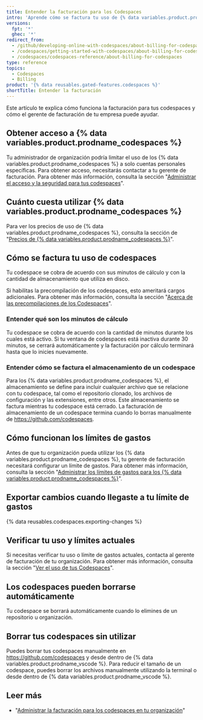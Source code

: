 ```yaml
---
title: Entender la facturación para los Codespaces
intro: 'Aprende cómo se factura tu uso de {% data variables.product.prodname_codespaces %}.'
versions:
  fpt: '*'
  ghec: '*'
redirect_from:
  - /github/developing-online-with-codespaces/about-billing-for-codespaces
  - /codespaces/getting-started-with-codespaces/about-billing-for-codespaces
  - /codespaces/codespaces-reference/about-billing-for-codespaces
type: reference
topics:
  - Codespaces
  - Billing
product: '{% data reusables.gated-features.codespaces %}'
shortTitle: Entender la facturación
---
```


Este artículo te explica cómo funciona la facturación para tus codespaces y cómo el gerente de facturación de tu empresa puede ayudar.

## Obtener acceso a {% data variables.product.prodname_codespaces %}

Tu administrador de organización podría limitar el uso de los {% data variables.product.prodname_codespaces %} a solo cuentas personales específicas. Para obtener acceso, necesitarás contactar a tu gerente de facturación. Para obtener más información, consulta la sección "[Administrar el acceso y la seguridad para tus codespaces](/codespaces/managing-your-codespaces/managing-access-and-security-for-your-codespaces)".

## Cuánto cuesta utilizar {% data variables.product.prodname_codespaces %}

Para ver los precios de uso de {% data variables.product.prodname_codespaces %}, consulta la sección de "[Precios de {% data variables.product.prodname_codespaces %}](/billing/managing-billing-for-github-codespaces/about-billing-for-codespaces#codespaces-pricing)".

## Cómo se factura tu uso de codespaces

Tu codespace se cobra de acuerdo con sus minutos de cálculo y con la cantidad de almacenamiento que utiliza en disco.

Si habilitas la precompilación de los codespaces, esto ameritará cargos adicionales. Para obtener más información, consulta la sección "[Acerca de las precompilaciones de los Codespaces](/codespaces/prebuilding-your-codespaces/about-codespaces-prebuilds#about-billing-for-codespaces-prebuilds)".

### Entender qué son los minutos de cálculo
Tu codespace se cobra de acuerdo con la cantidad de minutos durante los cuales está activo. Si tu ventana de codespaces está inactiva durante 30 minutos, se cerrará automáticamente y la facturación por cálculo terminará hasta que lo inicies nuevamente.

### Entender cómo se factura el almacenamiento de un codespace
Para los {% data variables.product.prodname_codespaces %}, el almacenamiento se define para incluir cualquier archivo que se relacione con tu codespace, tal como el repositorio clonado, los archivos de configuración y las extensiones, entre otros. Este almacenamiento se factura mientras tu codespace está cerrado. La facturación de almacenamiento de un codespace termina cuando lo borras manualmente de https://github.com/codespaces.

## Cómo funcionan los límites de gastos

Antes de que tu organización pueda utilizar los {% data variables.product.prodname_codespaces %}, tu gerente de facturación necesitará configurar un límite de gastos. Para obtener más información, consulta la sección "[Administrar los límites de gastos para los {% data variables.product.prodname_codespaces %}](/billing/managing-billing-for-github-codespaces/managing-spending-limits-for-codespaces)".

## Exportar cambios cuando llegaste a tu límite de gastos

{% data reusables.codespaces.exporting-changes %}

## Verificar tu uso y límites actuales
Si necesitas verificar tu uso o límite de gastos actuales, contacta al gerente de facturación de tu organización. Para obtener más información, consulta la sección "[Ver el uso de tus Codespaces](/billing/managing-billing-for-github-codespaces/viewing-your-codespaces-usage)".

## Los codespaces pueden borrarse automáticamente

Tu codespace se borrará automáticamente cuando lo elimines de un repositorio u organización.

## Borrar tus codespaces sin utilizar

Puedes borrar tus codespaces manualmente en https://github.com/codespaces y desde dentro de {% data variables.product.prodname_vscode %}. Para reducir el tamaño de un codespace, puedes borrar los archivos manualmente utilizando la terminal o desde dentro de {% data variables.product.prodname_vscode %}.

## Leer más

- "[Administrar la facturación para los codespaces en tu organización](/codespaces/managing-codespaces-for-your-organization/managing-billing-for-codespaces-in-your-organization)"
